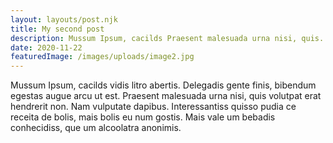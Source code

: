 ```yaml
---
layout: layouts/post.njk
title: My second post
description: Mussum Ipsum, cacilds Praesent malesuada urna nisi, quis.
date: 2020-11-22
featuredImage: /images/uploads/image2.jpg
---
```


Mussum Ipsum, cacilds vidis litro abertis. Delegadis gente finis, bibendum egestas augue arcu ut est. Praesent malesuada urna nisi, quis volutpat erat hendrerit non. Nam vulputate dapibus. Interessantiss quisso pudia ce receita de bolis, mais bolis eu num gostis. Mais vale um bebadis conhecidiss, que um alcoolatra anonimis.